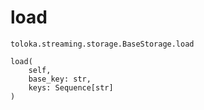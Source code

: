 # load
`toloka.streaming.storage.BaseStorage.load`

```
load(
    self,
    base_key: str,
    keys: Sequence[str]
)
```

